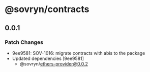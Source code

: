 # @sovryn/contracts

## 0.0.1

### Patch Changes

- 9ee9581: SOV-1016: migrate contracts with abis to the package
- Updated dependencies [9ee9581]
  - @sovryn/ethers-provider@0.0.2

